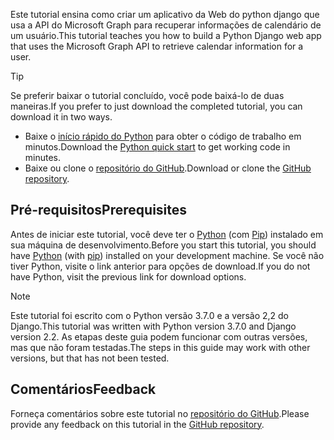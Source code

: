<!-- markdownlint-disable MD002 MD041 -->

<span data-ttu-id="675a7-101">Este tutorial ensina como criar um aplicativo da Web do python django que usa a API do Microsoft Graph para recuperar informações de calendário de um usuário.</span><span class="sxs-lookup"><span data-stu-id="675a7-101">This tutorial teaches you how to build a Python Django web app that uses the Microsoft Graph API to retrieve calendar information for a user.</span></span>

> [!TIP]
> <span data-ttu-id="675a7-102">Se preferir baixar o tutorial concluído, você pode baixá-lo de duas maneiras.</span><span class="sxs-lookup"><span data-stu-id="675a7-102">If you prefer to just download the completed tutorial, you can download it in two ways.</span></span>
>
> - <span data-ttu-id="675a7-103">Baixe o [início rápido do Python](https://developer.microsoft.com/graph/quick-start?platform=option-Python) para obter o código de trabalho em minutos.</span><span class="sxs-lookup"><span data-stu-id="675a7-103">Download the [Python quick start](https://developer.microsoft.com/graph/quick-start?platform=option-Python) to get working code in minutes.</span></span>
> - <span data-ttu-id="675a7-104">Baixe ou clone o [repositório do GitHub](https://github.com/microsoftgraph/msgraph-training-pythondjangoapp).</span><span class="sxs-lookup"><span data-stu-id="675a7-104">Download or clone the [GitHub repository](https://github.com/microsoftgraph/msgraph-training-pythondjangoapp).</span></span>

## <a name="prerequisites"></a><span data-ttu-id="675a7-105">Pré-requisitos</span><span class="sxs-lookup"><span data-stu-id="675a7-105">Prerequisites</span></span>

<span data-ttu-id="675a7-106">Antes de iniciar este tutorial, você deve ter o [Python](https://www.python.org/) (com [Pip](https://pypi.org/project/pip/)) instalado em sua máquina de desenvolvimento.</span><span class="sxs-lookup"><span data-stu-id="675a7-106">Before you start this tutorial, you should have [Python](https://www.python.org/) (with [pip](https://pypi.org/project/pip/)) installed on your development machine.</span></span> <span data-ttu-id="675a7-107">Se você não tiver Python, visite o link anterior para opções de download.</span><span class="sxs-lookup"><span data-stu-id="675a7-107">If you do not have Python, visit the previous link for download options.</span></span>

> [!NOTE]
> <span data-ttu-id="675a7-108">Este tutorial foi escrito com o Python versão 3.7.0 e a versão 2,2 do Django.</span><span class="sxs-lookup"><span data-stu-id="675a7-108">This tutorial was written with Python version 3.7.0 and Django version 2.2.</span></span> <span data-ttu-id="675a7-109">As etapas deste guia podem funcionar com outras versões, mas que não foram testadas.</span><span class="sxs-lookup"><span data-stu-id="675a7-109">The steps in this guide may work with other versions, but that has not been tested.</span></span>

## <a name="feedback"></a><span data-ttu-id="675a7-110">Comentários</span><span class="sxs-lookup"><span data-stu-id="675a7-110">Feedback</span></span>

<span data-ttu-id="675a7-111">Forneça comentários sobre este tutorial no [repositório do GitHub](https://github.com/microsoftgraph/msgraph-training-pythondjangoapp).</span><span class="sxs-lookup"><span data-stu-id="675a7-111">Please provide any feedback on this tutorial in the [GitHub repository](https://github.com/microsoftgraph/msgraph-training-pythondjangoapp).</span></span>